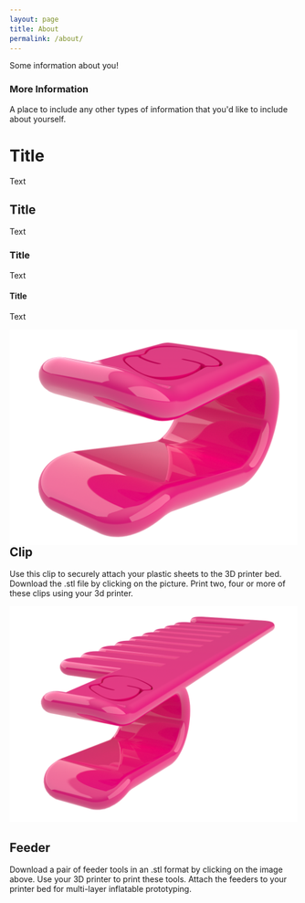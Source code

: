 ```yaml
---
layout: page
title: About
permalink: /about/
---
```


Some information about you!

### More Information

A place to include any other types of information that you'd like to include about yourself.

# Title

Text

## Title

Text

### Title

Text

#### Title

Text



<a href="/objects/clip-7mm-2.stl" download="clip_7mm.stl">
  <img class="link" style="float: left" src="/images/clip-2.png" alt="clip">
</a>

## Clip
Use this clip to securely attach your plastic sheets to the 3D printer bed. Download the .stl file by clicking on the picture. Print two, four or more of these clips using your 3d printer.

<a href="/objects/feeder-7mm-double-1.stl" download="feeder_7mm.stl">
  <img class="link" src="/images/feeder.png" alt="feeder">
</a>

## Feeder
Download a pair of feeder tools in an .stl format by clicking on the image above. Use your 3D printer to print these tools. Attach the feeders to your printer bed for multi-layer inflatable prototyping.
